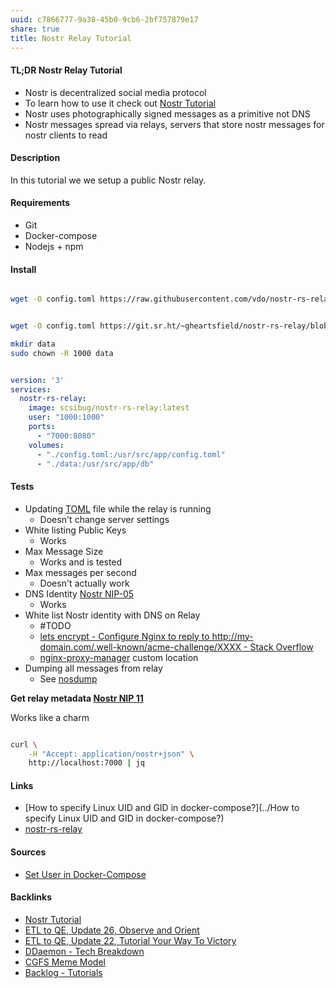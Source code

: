 ```yaml
---
uuid: c7866777-9a38-45b0-9cb6-2bf757879e17
share: true
title: Nostr Relay Tutorial
---
```

#### TL;DR Nostr Relay Tutorial

* Nostr is decentralized social media protocol
* To learn how to use it check out [Nostr Tutorial](../d0d2eb3c-a491-462a-ba23-bcc03246f837)
* Nostr uses photographically signed messages as a primitive not DNS
* Nostr messages spread via relays, servers that store nostr messages for nostr clients to read

#### Description

In this tutorial we we setup a public Nostr relay.

#### Requirements

* Git
* Docker-compose
* Nodejs + npm

#### Install

``` bash

wget -O config.toml https://raw.githubusercontent.com/vdo/nostr-rs-relay-compose/main/config.toml


wget -O config.toml https://git.sr.ht/~gheartsfield/nostr-rs-relay/blob/HEAD/config.toml

mkdir data
sudo chown -R 1000 data

```

``` yaml

version: '3'
services:
  nostr-rs-relay:
    image: scsibug/nostr-rs-relay:latest
    user: "1000:1000"
    ports:
      - "7000:8080"
    volumes:
      - "./config.toml:/usr/src/app/config.toml"
      - "./data:/usr/src/app/db"


```

#### Tests

* Updating [TOML](../1f39d93c-237a-48e3-958b-7086d2a216c8) file while the relay is running
	* Doesn't change server settings
* White listing Public Keys
	* Works
* Max Message Size
	* Works and is tested
* Max messages per second
	* Doesn't actually work
* DNS Identity [Nostr NIP-05](../8db2dd22-7235-4c50-bd6d-d79b4a55e879)
	* Works
* White list Nostr identity with DNS on Relay
	* #TODO
	* [lets encrypt - Configure Nginx to reply to http://my-domain.com/.well-known/acme-challenge/XXXX - Stack Overflow](https://stackoverflow.com/questions/46249411/configure-nginx-to-reply-to-http-my-domain-com-well-known-acme-challenge-xxxx)
	* [nginx-proxy-manager](../5c347a60-b0fd-4797-993a-c0a6f0943dc9) custom location
* Dumping all messages from relay
	* See [nosdump](../4223c9a7-5acc-433b-b5a4-87ef3301134c)

**Get relay metadata [Nostr NIP 11](../62987d3a-b320-4b5b-b762-e49ee3508f3f)**

Works like a charm
``` bash

curl \
	-H "Accept: application/nostr+json" \
	http://localhost:7000 | jq

```

#### Links

* [How to specify Linux UID and GID in docker-compose?](../How to specify Linux UID and GID in docker-compose?)
* [nostr-rs-relay](../cbe052f9-ebc2-4f4b-845f-f6e5d9aa2750)

#### Sources

* [Set User in Docker-Compose](https://chat.openai.com/share/567e1f1b-b8e6-4092-98a0-beb276f93b00)


#### Backlinks

* [Nostr Tutorial](/d0d2eb3c-a491-462a-ba23-bcc03246f837)
* [ETL to QE, Update 26, Observe and Orient](/a6694d76-0b96-4dd7-8f4a-8d213fef86f0)
* [ETL to QE, Update 22, Tutorial Your Way To Victory](/72b60152-c15c-4243-8329-67cd13e78ba6)
* [DDaemon - Tech Breakdown](/457c6a22-361f-4b4b-9867-809c7c6d0316)
* [CGFS Meme Model](/88bdf6a2-d788-4352-bb46-373a72542d71)
* [Backlog - Tutorials](/31f7e81a-967e-41f4-872e-91d1571df726)
